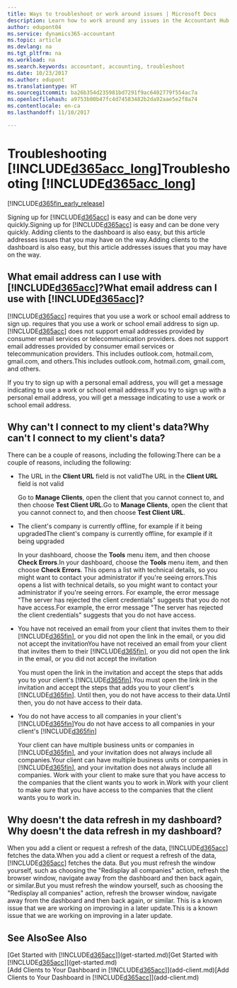 ```yaml
---
title: Ways to troubleshoot or work around issues | Microsoft Docs
description: Learn how to work around any issues in the Accountant Hub for Dynamics 365.
author: edupont04
ms.service: dynamics365-accountant
ms.topic: article
ms.devlang: na
ms.tgt_pltfrm: na
ms.workload: na
ms.search.keywords: accountant, accounting, troubleshoot
ms.date: 10/23/2017
ms.author: edupont
ms.translationtype: HT
ms.sourcegitcommit: ba26b354d235981bd7291f9ac6402779f554ac7a
ms.openlocfilehash: a9753b00b47fc4d74583482b2da92aae5e2f8a74
ms.contentlocale: en-ca
ms.lasthandoff: 11/10/2017

---
```

# <a name="troubleshooting-included365acclongincludesd365acclongmdmd"></a><span data-ttu-id="55493-103">Troubleshooting [!INCLUDE[d365acc_long](includes/d365acc_long_md.md)]</span><span class="sxs-lookup"><span data-stu-id="55493-103">Troubleshooting [!INCLUDE[d365acc_long](includes/d365acc_long_md.md)]</span></span>
[!INCLUDE[d365fin_early_release](includes/d365fin_early_release.md.md)]

<span data-ttu-id="55493-104">Signing up for [!INCLUDE[d365acc](includes/d365acc_md.md)] is easy and can be done very quickly.</span><span class="sxs-lookup"><span data-stu-id="55493-104">Signing up for [!INCLUDE[d365acc](includes/d365acc_md.md)] is easy and can be done very quickly.</span></span> <span data-ttu-id="55493-105">Adding clients to the dashboard is also easy, but this article addresses issues that you may have on the way.</span><span class="sxs-lookup"><span data-stu-id="55493-105">Adding clients to the dashboard is also easy, but this article addresses issues that you may have on the way.</span></span>

## <a name="what-email-address-can-i-use-with-included365accincludesd365accmdmd"></a><span data-ttu-id="55493-106">What email address can I use with [!INCLUDE[d365acc](includes/d365acc_md.md)]?</span><span class="sxs-lookup"><span data-stu-id="55493-106">What email address can I use with [!INCLUDE[d365acc](includes/d365acc_md.md)]?</span></span>
[!INCLUDE[d365acc](includes/d365acc_md.md)]<span data-ttu-id="55493-107"> requires that you use a work or school email address to sign up.</span><span class="sxs-lookup"><span data-stu-id="55493-107"> requires that you use a work or school email address to sign up.</span></span> [!INCLUDE[d365acc](includes/d365acc_md.md)]<span data-ttu-id="55493-108"> does not support email addresses provided by consumer email services or telecommunication providers.</span><span class="sxs-lookup"><span data-stu-id="55493-108"> does not support email addresses provided by consumer email services or telecommunication providers.</span></span> <span data-ttu-id="55493-109">This includes outlook.com, hotmail.com, gmail.com, and others.</span><span class="sxs-lookup"><span data-stu-id="55493-109">This includes outlook.com, hotmail.com, gmail.com, and others.</span></span>  

<span data-ttu-id="55493-110">If you try to sign up with a personal email address, you will get a message indicating to use a work or school email address.</span><span class="sxs-lookup"><span data-stu-id="55493-110">If you try to sign up with a personal email address, you will get a message indicating to use a work or school email address.</span></span>  

## <a name="why-cant-i-connect-to-my-clients-data"></a><span data-ttu-id="55493-111">Why can't I connect to my client's data?</span><span class="sxs-lookup"><span data-stu-id="55493-111">Why can't I connect to my client's data?</span></span>
<span data-ttu-id="55493-112">There can be a couple of reasons, including the following:</span><span class="sxs-lookup"><span data-stu-id="55493-112">There can be a couple of reasons, including the following:</span></span>

- <span data-ttu-id="55493-113">The URL in the **Client URL** field is not valid</span><span class="sxs-lookup"><span data-stu-id="55493-113">The URL in the **Client URL** field is not valid</span></span>  

  <span data-ttu-id="55493-114">Go to **Manage Clients**, open the client that you cannot connect to, and then choose **Test Client URL**.</span><span class="sxs-lookup"><span data-stu-id="55493-114">Go to **Manage Clients**, open the client that you cannot connect to, and then choose **Test Client URL**.</span></span>  
- <span data-ttu-id="55493-115">The client's company is currently offline, for example if it being upgraded</span><span class="sxs-lookup"><span data-stu-id="55493-115">The client's company is currently offline, for example if it being upgraded</span></span>

  <span data-ttu-id="55493-116">In your dashboard, choose the **Tools** menu item, and then choose **Check Errors**.</span><span class="sxs-lookup"><span data-stu-id="55493-116">In your dashboard, choose the **Tools** menu item, and then choose **Check Errors**.</span></span> <span data-ttu-id="55493-117">This opens a list with technical details, so you might want to contact your administrator if you're seeing errors.</span><span class="sxs-lookup"><span data-stu-id="55493-117">This opens a list with technical details, so you might want to contact your administrator if you're seeing errors.</span></span> <span data-ttu-id="55493-118">For example, the error message "The server has rejected the client credentials" suggests that you do not have access.</span><span class="sxs-lookup"><span data-stu-id="55493-118">For example, the error message "The server has rejected the client credentials" suggests that you do not have access.</span></span>  
- <span data-ttu-id="55493-119">You have not received an email from your client that invites them to their [!INCLUDE[d365fin](includes/d365fin_md.md)], or you did not open the link in the email, or you did not accept the invitation</span><span class="sxs-lookup"><span data-stu-id="55493-119">You have not received an email from your client that invites them to their [!INCLUDE[d365fin](includes/d365fin_md.md)], or you did not open the link in the email, or you did not accept the invitation</span></span>

  <span data-ttu-id="55493-120">You must open the link in the invitation and accept the steps that adds you to your client's [!INCLUDE[d365fin](includes/d365fin_md.md)].</span><span class="sxs-lookup"><span data-stu-id="55493-120">You must open the link in the invitation and accept the steps that adds you to your client's [!INCLUDE[d365fin](includes/d365fin_md.md)].</span></span> <span data-ttu-id="55493-121">Until then, you do not have access to their data.</span><span class="sxs-lookup"><span data-stu-id="55493-121">Until then, you do not have access to their data.</span></span>  
- <span data-ttu-id="55493-122">You do not have access to all companies in your client's [!INCLUDE[d365fin](includes/d365fin_md.md)]</span><span class="sxs-lookup"><span data-stu-id="55493-122">You do not have access to all companies in your client's [!INCLUDE[d365fin](includes/d365fin_md.md)]</span></span>

  <span data-ttu-id="55493-123">Your client can have multiple business units or companies in [!INCLUDE[d365fin](includes/d365fin_md.md)], and your invitation does not always include all companies.</span><span class="sxs-lookup"><span data-stu-id="55493-123">Your client can have multiple business units or companies in [!INCLUDE[d365fin](includes/d365fin_md.md)], and your invitation does not always include all companies.</span></span> <span data-ttu-id="55493-124">Work with your client to make sure that you have access to the companies that the client wants you to work in.</span><span class="sxs-lookup"><span data-stu-id="55493-124">Work with your client to make sure that you have access to the companies that the client wants you to work in.</span></span>  

## <a name="why-doesnt-the-data-refresh-in-my-dashboard"></a><span data-ttu-id="55493-125">Why doesn't the data refresh in my dashboard?</span><span class="sxs-lookup"><span data-stu-id="55493-125">Why doesn't the data refresh in my dashboard?</span></span>
<span data-ttu-id="55493-126">When you add a client or request a refresh of the data, [!INCLUDE[d365acc](includes/d365acc_md.md)] fetches the data.</span><span class="sxs-lookup"><span data-stu-id="55493-126">When you add a client or request a refresh of the data, [!INCLUDE[d365acc](includes/d365acc_md.md)] fetches the data.</span></span> <span data-ttu-id="55493-127">But you must refresh the window yourself, such as choosing the "Redisplay all companies" action, refresh the browser window, navigate away from the dashboard and then back again, or similar.</span><span class="sxs-lookup"><span data-stu-id="55493-127">But you must refresh the window yourself, such as choosing the "Redisplay all companies" action, refresh the browser window, navigate away from the dashboard and then back again, or similar.</span></span> <span data-ttu-id="55493-128">This is a known issue that we are working on improving in a later update.</span><span class="sxs-lookup"><span data-stu-id="55493-128">This is a known issue that we are working on improving in a later update.</span></span>  

## <a name="see-also"></a><span data-ttu-id="55493-129">See Also</span><span class="sxs-lookup"><span data-stu-id="55493-129">See Also</span></span>
<span data-ttu-id="55493-130">[Get Started with [!INCLUDE[d365acc](includes/d365acc_md.md)]](get-started.md)</span><span class="sxs-lookup"><span data-stu-id="55493-130">[Get Started with [!INCLUDE[d365acc](includes/d365acc_md.md)]](get-started.md)</span></span>  
<span data-ttu-id="55493-131">[Add Clients to Your Dashboard in [!INCLUDE[d365acc](includes/d365acc_md.md)]](add-client.md)</span><span class="sxs-lookup"><span data-stu-id="55493-131">[Add Clients to Your Dashboard in [!INCLUDE[d365acc](includes/d365acc_md.md)]](add-client.md)</span></span>  

